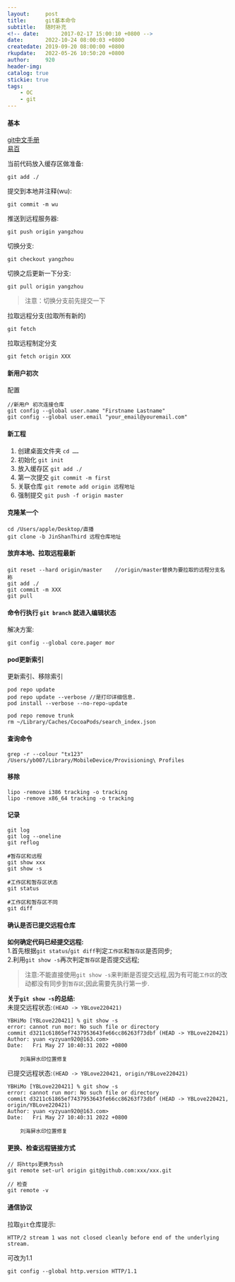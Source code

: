 ```yaml
---
layout:     post
title:      git基本命令
subtitle:   随时补充
<!-- date:       2017-02-17 15:00:10 +0800 -->
date:       2022-10-24 08:00:03 +0800
createdate: 2019-09-20 08:00:00 +0800
rkupdate:   2022-05-26 10:50:20 +0800
author:     920
header-img: 
catalog: true
stickie: true
tags:
    - OC
    - git
---
```


#### 基本

[git中文手册](https://www.php.cn/manual/view/34943.html)  
[易百](https://www.yiibai.com/git)  

当前代码放入缓存区做准备:

```
git add ./
```
提交到本地并注释(wu):

```
git commit -m wu
```
推送到远程服务器:

```    
git push origin yangzhou
```

切换分支:

```       
git checkout yangzhou
```

切换之后更新一下分支:

``` 
git pull origin yangzhou
```

>注意：切换分支前先提交一下

拉取远程分支(拉取所有新的)

```
git fetch
```

拉取远程制定分支

```
git fetch origin XXX
```

#### 新用户初次

配置
```
//新用户 初次连接仓库
git config --global user.name "Firstname Lastname"
git config --global user.email "your_email@youremail.com"
```

#### 新工程

1. 创建桌面文件夹 `cd ……`
2. 初始化 `git init` 
3. 放入缓存区 `git add ./`
4. 第一次提交 `git commit -m first`
5. 关联仓库 `git remote add origin 远程地址`
6. 强制提交 `git push -f origin master`

#### 克隆某一个

```
cd /Users/apple/Desktop/直播
git clone -b JinShanThird 远程仓库地址
```

#### 放弃本地、拉取远程最新

```
git reset --hard origin/master    //origin/master替换为要拉取的远程分支名称
git add ./
git commit -m XXX
git pull
```

#### 命令行执行 `git branch` 就进入编辑状态

解决方案:
```
git config --global core.pager mor
```

#### pod更新索引

更新索引、移除索引  

```
pod repo update
pod repo update --verbose //是打印详细信息.
pod install --verbose --no-repo-update

pod repo remove trunk
rm ~/Library/Caches/CocoaPods/search_index.json
```

#### 查询命令

```
grep -r --colour "tx123" /Users/yb007/Library/MobileDevice/Provisioning\ Profiles
```

#### 移除

```
lipo -remove i386 tracking -o tracking 
lipo -remove x86_64 tracking -o tracking 
```

#### 记录
```
git log
git log --oneline
git reflog

#暂存区和远程
git show xxx
git show -s

#工作区和暂存区状态
git status

#工作区和暂存区不同
git diff
```
#### 确认是否已提交远程仓库
**如何确定代码已经提交远程:**  
1.首先根据`git status`/`git diff`判定`工作区`和`暂存区`是否同步;  
2.利用`git show -s`再次判定`暂存区`是否提交远程;  
>注意:不能直接使用`git show -s`来判断是否提交远程,因为有可能`工作区`的改动都没有同步到`暂存区`;因此需要先执行第一步.

**关于`git show -s`的总结:**  
未提交远程状态:`(HEAD -> YBLove220421)`  
```
YBHiMo [YBLove220421] % git show -s
error: cannot run mor: No such file or directory
commit d3211c61865ef7437953643fe66cc86263f73dbf (HEAD -> YBLove220421)
Author: yuan <yzyuan920@163.com>
Date:   Fri May 27 10:40:31 2022 +0800

    刘海屏水印位置修复
```
已提交远程状态:`(HEAD -> YBLove220421, origin/YBLove220421)`
```
YBHiMo [YBLove220421] % git show -s
error: cannot run mor: No such file or directory
commit d3211c61865ef7437953643fe66cc86263f73dbf (HEAD -> YBLove220421, origin/YBLove220421)
Author: yuan <yzyuan920@163.com>
Date:   Fri May 27 10:40:31 2022 +0800

    刘海屏水印位置修复
```



#### 更换、检查远程链接方式
```
// 将https更换为ssh
git remote set-url origin git@github.com:xxx/xxx.git

// 检查
git remote -v
```

#### 通信协议
拉取`git`仓库提示:  
```
HTTP/2 stream 1 was not closed cleanly before end of the underlying stream.
```

可改为1.1  
```
git config --global http.version HTTP/1.1
```







